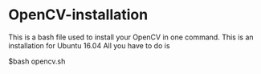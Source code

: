 # OpenCV-installation

This is a bash file used to install your OpenCV in one command. This is an installation for Ubuntu 16.04
All you have to do is 

$bash opencv.sh


